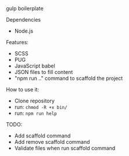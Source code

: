 gulp boilerplate

Dependencies
- Node.js

Features:
- SCSS
- PUG
- JavaScript babel
- JSON files to fill content
- "npm run .." command to scaffold the project

How to use it:
- Clone repository
- run: ``chmod -R +x bin/``
- run: ``npm run help``

TODO:
- Add scaffold command
- Add remove scaffold command
- Validate files when run scaffold command
